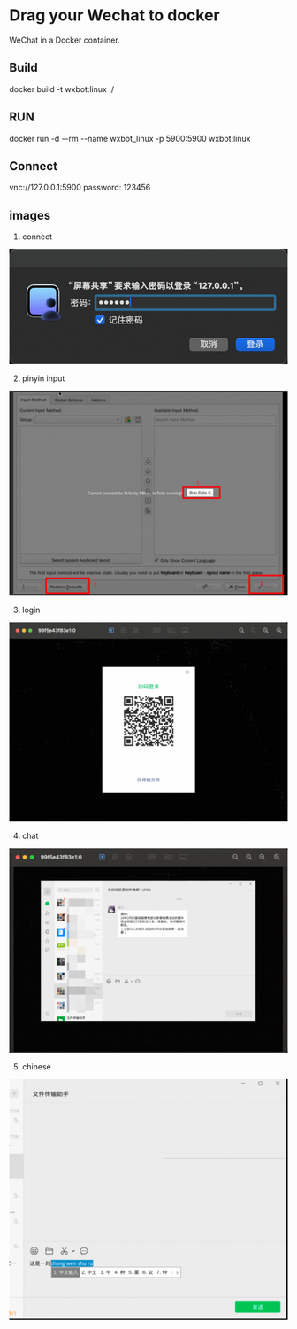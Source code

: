 # Drag your Wechat to docker

WeChat in a Docker container.

## Build 

docker build  -t wxbot:linux  ./  

## RUN

docker run -d --rm  --name wxbot_linux  -p 5900:5900 wxbot:linux

## Connect

vnc://127.0.0.1:5900 
password: 123456

## images

1. connect

![](./img/connect.png)


2. pinyin input

![](./img/pinyin.png)

3. login

![](./img/login.png)

4. chat

![](./img/chat.png)

5. chinese

![](/img/chinese.png)